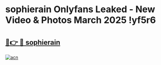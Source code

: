 # sophierain Onlyfans Leaked - New Video & Photos March 2025 !yf5r6

# <h2><a href="https://5uttp1.iuczelnia.edu.pl?title=sophierain&ref=yf5r6">🔗👉 🔴 sophierain</a></h2>

[![acn](https://github.com/user-attachments/assets/0f9c940e-d8b0-45ae-aac7-cd30a18b3e1c)](https://5uttp1.iuczelnia.edu.pl?title=sophierain&ref=yf5r6)

